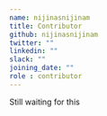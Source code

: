 ```yaml
---
name: nijinasnijinam
title: Contributor
github: nijinasnijinam
twitter: ""
linkedin: ""
slack: ""
joining_date: ""
role : contributor
---
```


Still waiting for this

